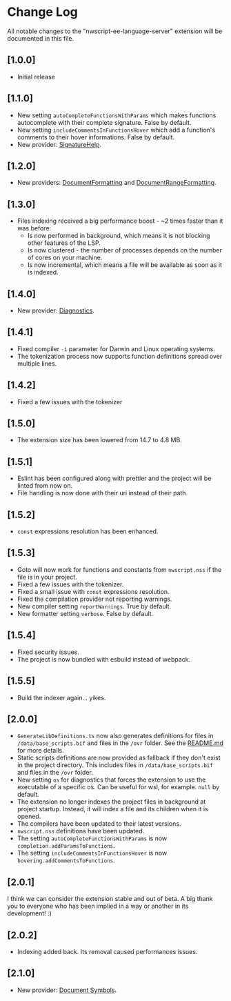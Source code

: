 # Change Log

All notable changes to the "nwscript-ee-language-server" extension will be documented in this file.

## [1.0.0]

- Initial release

## [1.1.0]

- New setting `autoCompleteFunctionsWithParams` which makes functions autocomplete with their complete signature. False by default.
- New setting `includeCommentsInFunctionsHover` which add a function's comments to their hover informations. False by default.
- New provider: [SignatureHelp](https://code.visualstudio.com/api/language-extensions/programmatic-language-features#help-with-function-and-method-signatures).

## [1.2.0]

- New providers: [DocumentFormatting](https://code.visualstudio.com/api/language-extensions/programmatic-language-features#format-source-code-in-an-editor) and [DocumentRangeFormatting](https://code.visualstudio.com/api/language-extensions/programmatic-language-features#format-the-selected-lines-in-an-editor).

## [1.3.0]

- Files indexing received a big performance boost - ~2 times faster than it was before:
  - Is now performed in background, which means it is not blocking other features of the LSP.
  - Is now clustered - the number of processes depends on the number of cores on your machine.
  - Is now incremental, which means a file will be available as soon as it is indexed.

## [1.4.0]

- New provider: [Diagnostics](https://code.visualstudio.com/api/language-extensions/programmatic-language-features#provide-diagnostics).

## [1.4.1]

- Fixed compiler `-i` parameter for Darwin and Linux operating systems.
- The tokenization process now supports function definitions spread over multiple lines.

## [1.4.2]

- Fixed a few issues with the tokenizer

## [1.5.0]

- The extension size has been lowered from 14.7 to 4.8 MB.

## [1.5.1]

- Eslint has been configured along with prettier and the project will be linted from now on.
- File handling is now done with their uri instead of their path.

## [1.5.2]

- `const` expressions resolution has been enhanced.

## [1.5.3]

- Goto will now work for functions and constants from `nwscript.nss` if the file is in your project.
- Fixed a few issues with the tokenizer.
- Fixed a small issue with `const` expressions resolution.
- Fixed the compilation provider not reporting warnings.
- New compiler setting `reportWarnings`. True by default.
- New formatter setting `verbose`. False by default.

## [1.5.4]

- Fixed security issues.
- The project is now bundled with esbuild instead of webpack.

## [1.5.5]

- Build the indexer again... yikes.

## [2.0.0]

- `GenerateLibDefinitions.ts` now also generates definitions for files in `/data/base_scripts.bif` and files in the `/ovr` folder. See the [README.md](./README.md#generating-the-language-library-definitions) for more details.
- Static scripts definitions are now provided as fallback if they don't exist in the project directory. This includes files in `/data/base_scripts.bif` and files in the `/ovr` folder.
- New setting `os` for diagnostics that forces the extension to use the executable of a specific os. Can be useful for wsl, for example. `null` by default.
- The extension no longer indexes the project files in background at project startup. Instead, it will index a file and its children when it is opened.
- The compilers have been updated to their latest versions.
- `nwscript.nss` definitions have been updated.
- The setting `autoCompleteFunctionsWithParams` is now `completion.addParamsToFunctions`.
- The setting `includeCommentsInFunctionsHover` is now `hovering.addCommentsToFunctions`.

## [2.0.1]

I think we can consider the extension stable and out of beta. A big thank you to everyone who has been implied in a way or another in its development! :)

## [2.0.2]

- Indexing added back. Its removal caused performances issues.

## [2.1.0]

- New provider: [Document Symbols](https://code.visualstudio.com/api/language-extensions/programmatic-language-features#show-all-symbol-definitions-within-a-document).

